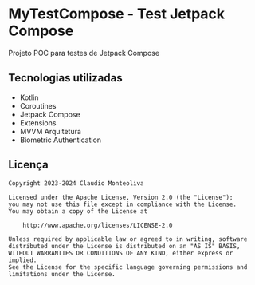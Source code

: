 # MyTestCompose - Test Jetpack Compose
Projeto POC para testes de Jetpack Compose


Tecnologias utilizadas
----------------------------------
- Kotlin
- Coroutines
- Jetpack Compose
- Extensions
- MVVM Arquitetura
- Biometric Authentication


Licença
-------

    Copyright 2023-2024 Claudio Monteoliva

    Licensed under the Apache License, Version 2.0 (the "License");
    you may not use this file except in compliance with the License.
    You may obtain a copy of the License at

        http://www.apache.org/licenses/LICENSE-2.0

    Unless required by applicable law or agreed to in writing, software
    distributed under the License is distributed on an "AS IS" BASIS,
    WITHOUT WARRANTIES OR CONDITIONS OF ANY KIND, either express or implied.
    See the License for the specific language governing permissions and
    limitations under the License.
